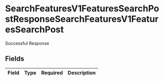 # SearchFeaturesV1FeaturesSearchPostResponseSearchFeaturesV1FeaturesSearchPost

Successful Response


## Fields

| Field       | Type        | Required    | Description |
| ----------- | ----------- | ----------- | ----------- |